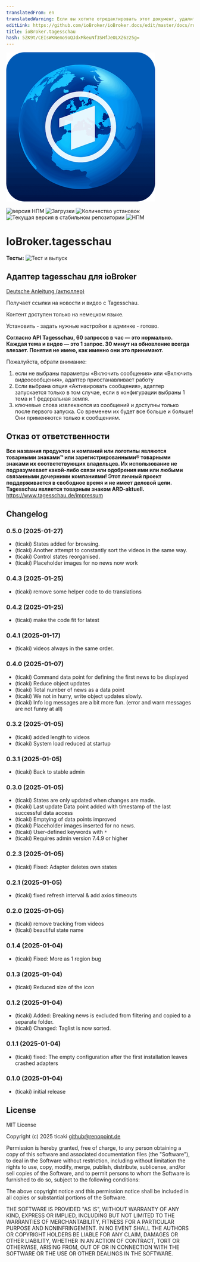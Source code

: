 ```yaml
---
translatedFrom: en
translatedWarning: Если вы хотите отредактировать этот документ, удалите поле «translationFrom», в противном случае этот документ будет снова автоматически переведен
editLink: https://github.com/ioBroker/ioBroker.docs/edit/master/docs/ru/adapterref/iobroker.tagesschau/README.md
title: ioBroker.tagesschau
hash: 5ZK9t/CEIsWKNemo9oQJdxMkeuNf3SHfJeOLXZ6z25g=
---
```

![Логотип](../../../en/adapterref/iobroker.tagesschau/admin/tagesschau.png)

![версия НПМ](https://img.shields.io/npm/v/iobroker.tagesschau.svg)
![Загрузки](https://img.shields.io/npm/dm/iobroker.tagesschau.svg)
![Количество установок](https://iobroker.live/badges/tagesschau-installed.svg)
![Текущая версия в стабильном репозитории](https://iobroker.live/badges/tagesschau-stable.svg)
![НПМ](https://nodei.co/npm/iobroker.tagesschau.png?downloads=true)

# IoBroker.tagesschau
**Тесты:** ![Тест и выпуск](https://github.com/ticaki/ioBroker.tagesschau/workflows/Test%20and%20Release/badge.svg)

## Адаптер tagesschau для ioBroker
[Deutsche Anleitung (актюллер)](README-GER.md)

Получает ссылки на новости и видео с Tagesschau.

Контент доступен только на немецком языке.

Установить - задать нужные настройки в админке - готово.

**Согласно API Tagesschau, 60 запросов в час — это нормально. Каждая тема и видео — это 1 запрос. 30 минут на обновление всегда влезает. Понятия не имею, как именно они это принимают.**

Пожалуйста, обрати внимание:

1. если не выбраны параметры «Включить сообщения» или «Включить видеосообщения», адаптер приостанавливает работу
2. Если выбрана опция «Активировать сообщения», адаптер запускается только в том случае, если в конфигурации выбраны 1 тема и 1 федеральная земля.
3. ключевые слова извлекаются из сообщений и доступны только после первого запуска. Со временем их будет все больше и больше! Они применяются только к сообщениям.

## Отказ от ответственности
**Все названия продуктов и компаний или логотипы являются товарными знаками™ или зарегистрированными® товарными знаками их соответствующих владельцев. Их использование не подразумевает какой-либо связи или одобрения ими или любыми связанными дочерними компаниями! Этот личный проект поддерживается в свободное время и не имеет деловой цели.** **Tagesschau является товарным знаком ARD-aktuell.** https://www.tagesschau.de/impressum

## Changelog
<!--
	Placeholder for the next version (at the beginning of the line):
	### **WORK IN PROGRESS**
-->
### 0.5.0 (2025-01-27)
* (ticaki) States added for browsing.
* (ticaki) Another attempt to constantly sort the videos in the same way.
* (ticaki) Control states reorganised.
* (ticaki) Placeholder images for no news now work

### 0.4.3 (2025-01-25)
* (ticaki) remove some helper code to do translations

### 0.4.2 (2025-01-25)
* (ticaki) make the code fit for latest

### 0.4.1 (2025-01-17)
* (ticaki) videos always in the same order.

### 0.4.0 (2025-01-07)
* (ticaki) Command data point for defining the first news to be displayed
* (ticaki) Reduce object updates
* (ticaki) Total number of news as a data point
* (ticaki) We not in hurry, write object updates slowly.
* (ticaki) Info log messages are a bit more fun. (error and warn messages are not funny at all)

### 0.3.2 (2025-01-05)
* (ticaki) added length to videos
* (ticaki) System load reduced at startup

### 0.3.1 (2025-01-05)
* (ticaki) Back to stable admin

### 0.3.0 (2025-01-05)
* (ticaki) States are only updated when changes are made.
* (ticaki) Last update Data point added with timestamp of the last successful data access
* (ticaki) Emptying of data points improved
* (ticaki) Placeholder images inserted for no news.
* (ticaki) User-defined keywords with `*`
* (ticaki) Requires admin version 7.4.9 or higher

### 0.2.3 (2025-01-05)
* (ticaki) Fixed: Adapter deletes own states

### 0.2.1 (2025-01-05)
* (ticaki) fixed refresh interval & add axios timeouts

### 0.2.0 (2025-01-05)
* (ticaki) remove tracking from videos
* (ticaki) beautiful state name

### 0.1.4 (2025-01-04)
* (ticaki) Fixed: More as 1 region bug

### 0.1.3 (2025-01-04)
* (ticaki) Reduced size of the icon

### 0.1.2 (2025-01-04)
* (ticaki) Added: Breaking news is excluded from filtering and copied to a separate folder. 
* (ticaki) Changed: Taglist is now sorted.

### 0.1.1 (2025-01-04)
* (ticaki) fixed: The empty configuration after the first installation leaves crashed adapters

### 0.1.0 (2025-01-04)
* (ticaki) initial release

## License
MIT License

Copyright (c) 2025 ticaki <github@renopoint.de>

Permission is hereby granted, free of charge, to any person obtaining a copy
of this software and associated documentation files (the "Software"), to deal
in the Software without restriction, including without limitation the rights
to use, copy, modify, merge, publish, distribute, sublicense, and/or sell
copies of the Software, and to permit persons to whom the Software is
furnished to do so, subject to the following conditions:

The above copyright notice and this permission notice shall be included in all
copies or substantial portions of the Software.

THE SOFTWARE IS PROVIDED "AS IS", WITHOUT WARRANTY OF ANY KIND, EXPRESS OR
IMPLIED, INCLUDING BUT NOT LIMITED TO THE WARRANTIES OF MERCHANTABILITY,
FITNESS FOR A PARTICULAR PURPOSE AND NONINFRINGEMENT. IN NO EVENT SHALL THE
AUTHORS OR COPYRIGHT HOLDERS BE LIABLE FOR ANY CLAIM, DAMAGES OR OTHER
LIABILITY, WHETHER IN AN ACTION OF CONTRACT, TORT OR OTHERWISE, ARISING FROM,
OUT OF OR IN CONNECTION WITH THE SOFTWARE OR THE USE OR OTHER DEALINGS IN THE
SOFTWARE.